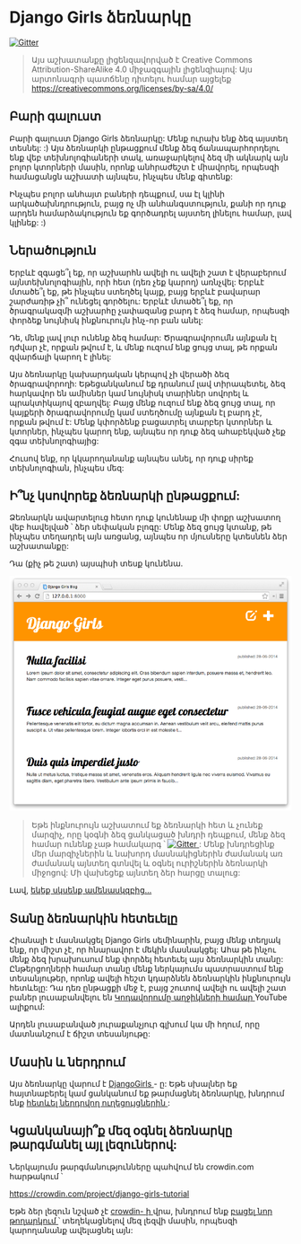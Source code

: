 # Django Girls ձեռնարկը

[![Gitter](https://badges.gitter.im/DjangoGirls/tutorial.svg)](https://gitter.im/DjangoGirls/tutorial)

> Այս աշխատանքը լիցենզավորված է Creative Commons Attribution-ShareAlike 4.0 միջազգային լիցենզիայով: Այս արտոնագրի պատճենը դիտելու համար այցելեք https://creativecommons.org/licenses/by-sa/4.0/

## Բարի գալուստ

Բարի գալուստ Django Girls ձեռնարկը: Մենք ուրախ ենք ձեզ այստեղ տեսնել: :) Այս ձեռնարկի ընթացքում մենք ձեզ ճանապարհորդելու ենք վեբ տեխնոլոգիաների տակ, առաջարկելով ձեզ մի ակնարկ այն բոլոր կտորների մասին, որոնք անհրաժեշտ է միավորել, որպեսզի համացանցն աշխատի այնպես, ինչպես մենք գիտենք:

Ինչպես բոլոր անհայտ բաների դեպքում, սա էլ կլինի արկածախնդրություն, բայց ոչ մի անհանգստություն, քանի որ դուք արդեն համարձակություն եք գործադրել այստեղ լինելու համար, լավ կլինեք: :)

## Ներածություն

Երբևէ զգացե՞լ եք, որ աշխարհն ավելի ու ավելի շատ է վերաբերում այն ​​տեխնոլոգիային, որի հետ (դեռ չեք կարող) առնչվել: Երբևէ մտածե՞լ եք, թե ինչպես ստեղծել կայք, բայց երբևէ բավարար շարժառիթ չի՞ ունեցել գործելու: Երբևէ մտածե՞լ եք, որ ծրագրակազմի աշխարհը չափազանց բարդ է ձեզ համար, որպեսզի փորձեք նույնիսկ ինքնուրույն ինչ-որ բան անել:

Դե, մենք լավ լուր ունենք ձեզ համար: Ծրագրավորումն այնքան էլ դժվար չէ, որքան թվում է, և մենք ուզում ենք ցույց տալ, թե որքան զվարճալի կարող է լինել:

Այս ձեռնարկը կախարդական կերպով չի վերածի ձեզ ծրագրավորողի: Եթե ​​ցանկանում եք դրանում լավ տիրապետել, ձեզ հարկավոր են ամիսներ կամ նույնիսկ տարիներ սովորել և պրակտիկայով զբաղվել: Բայց մենք ուզում ենք ձեզ ցույց տալ, որ կայքերի ծրագրավորումը կամ ստեղծումը այնքան էլ բարդ չէ, որքան թվում է: Մենք կփորձենք բացատրել տարբեր կտորներ և կտորներ, ինչպես կարող ենք, այնպես որ դուք ձեզ ահաբեկված չեք զգա տեխնոլոգիայից:

Հուսով ենք, որ կկարողանանք այնպես անել, որ դուք սիրեք տեխնոլոգիան, ինչպես մեզ:

## Ի՞նչ կսովորեք ձեռնարկի ընթացքում:

Ձեռնարկն ավարտելուց հետո դուք կունենաք մի փոքր աշխատող վեբ հավելված ՝ ձեր սեփական բլոգը: Մենք ձեզ ցույց կտանք, թե ինչպես տեղադրել այն առցանց, այնպես որ մյուսները կտեսնեն ձեր աշխատանքը:

Դա (քիչ թե շատ) այսպիսի տեսք կունենա.

![Figure 0.1](images/application.png)

> Եթե ​​ինքնուրույն աշխատում եք ձեռնարկի հետ և չունեք մարզիչ, որը կօգնի ձեզ ցանկացած խնդրի դեպքում, մենք ձեզ համար ունենք չաթ համակարգ ՝ [![Gitter](https://badges.gitter.im/DjangoGirls/tutorial.svg) ](https://gitter.im/DjangoGirls/tutorial): Մենք խնդրեցինք մեր մարզիչներին և նախորդ մասնակիցներին ժամանակ առ ժամանակ այնտեղ գտնվել և օգնել ուրիշներին ձեռնարկի միջոցով: Մի վախեցեք այնտեղ ձեր հարցը տալուց:

Լավ, [ եկեք սկսենք ամենասկզբից… ](./how_the_internet_works/README.md)

## Տանը ձեռնարկին հետեւելը

Հիանալի է մասնակցել Django Girls սեմինարին, բայց մենք տեղյակ ենք, որ միշտ չէ, որ հնարավոր է մեկին մասնակցել: Ահա թե ինչու մենք ձեզ խրախուսում ենք փորձել հետեւել այս ձեռնարկին տանը: Ընթերցողների համար տանը մենք ներկայումս պատրաստում ենք տեսանյութեր, որոնք ավելի հեշտ կդարձնեն ձեռնարկին ինքնուրույն հետևելը: Դա դեռ ընթացքի մեջ է, բայց շուտով ավելի ու ավելի շատ բաներ լուսաբանվելու են [ Կոդավորումը աղջիկների համար ](https://www.youtube.com/channel/UC0hNd2uW8jTR5K3KBzRuG2A/feed) YouTube ալիքում:

Արդեն լուսաբանված յուրաքանչյուր գլխում կա մի հղում, որը մատնանշում է ճիշտ տեսանյութը:

## Մասին և ներդրում

Այս ձեռնարկը վարում է [ DjangoGirls ](https://djangogirls.org/) - ը: Եթե ​​սխալներ եք հայտնաբերել կամ ցանկանում եք թարմացնել ձեռնարկը, խնդրում ենք [ հետևել ներդրվող ուղեցույցներին ](https://github.com/DjangoGirls/tutorial/blob/master/README.md):

## Կցանկանայի՞ք մեզ օգնել ձեռնարկը թարգմանել այլ լեզուներով:

Ներկայումս թարգմանությունները պահվում են crowdin.com հարթակում ՝

https://crowdin.com/project/django-girls-tutorial

Եթե ​​ձեր լեզուն նշված չէ [ crowdin- ի ](https://crowdin.com/) վրա, խնդրում ենք [ բացել նոր թողարկում ](https://github.com/DjangoGirls/tutorial/issues/new) ՝ տեղեկացնելով մեզ լեզվի մասին, որպեսզի կարողանանք ավելացնել այն: